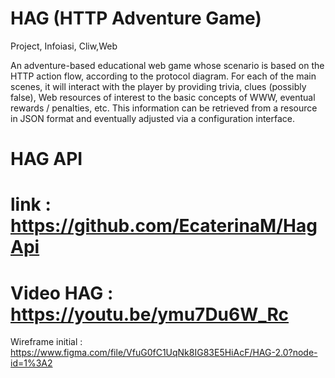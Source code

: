 # HAG (HTTP Adventure Game)
Project, Infoiasi, Cliw,Web

An adventure-based educational web game whose scenario is based on the HTTP action flow, according to the protocol diagram. For each of the main scenes, it will interact with the player by providing trivia, clues (possibly false), Web resources of interest to the basic concepts of WWW, eventual rewards / penalties, etc. This information can be retrieved from a resource in JSON format and eventually adjusted via a configuration interface.

# HAG API 
# link : https://github.com/EcaterinaM/HagApi
# Video HAG : https://youtu.be/ymu7Du6W_Rc
 Wireframe initial : https://www.figma.com/file/VfuG0fC1UqNk8IG83E5HiAcF/HAG-2.0?node-id=1%3A2
